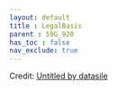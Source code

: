 ```yaml
---
layout: default
title : LegalBasis
parent : 59G_920
has_toc : false
nav_exclude: true
--- 
```

<div id="observablehq-contents-8e22bbb9"></div>
<div id="observablehq-Titre-8e22bbb9"></div>
<div id="observablehq-Intro-8e22bbb9"></div>
<div id="observablehq-Attention-8e22bbb9"></div>
<p>Credit: <a href="https://observablehq.com/d/dc651ec630d48c20@1313">Untitled by datasile</a></p>

<link rel="stylesheet" href="https://cdn.jsdelivr.net/npm/@observablehq/inspector@5/dist/inspector.css">
<script type="module">
import {Runtime, Inspector} from "https://cdn.jsdelivr.net/npm/@observablehq/runtime@5/dist/runtime.js";
import define from "https://api.observablehq.com/d/dc651ec630d48c20@1313.js?v=4";
new Runtime().module(define, name => {
  if (name === "contents") return new Inspector(document.querySelector("#observablehq-contents-8e22bbb9"));
  if (name === "Titre") return new Inspector(document.querySelector("#observablehq-Titre-8e22bbb9"));
  if (name === "Intro") return new Inspector(document.querySelector("#observablehq-Intro-8e22bbb9"));
  if (name === "Attention") return new Inspector(document.querySelector("#observablehq-Attention-8e22bbb9"));
});
</script>
